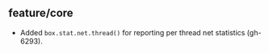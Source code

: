 ## feature/core

 *  Added `box.stat.net.thread()` for reporting per thread net
    statistics (gh-6293).
    